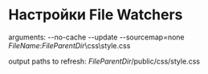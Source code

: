 # Настройки File Watchers
arguments:
    --no-cache
    --update
    --sourcemap=none
    $FileName$:$FileParentDir$\css\style.css

output paths to refresh:
    $FileParentDir$/public/css/style.css